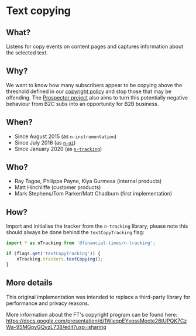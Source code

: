 # Text copying

## What?

Listens for copy events on content pages and captures information about the selected text.


## Why?

We want to know how many subscribers appear to be copying above the threshold defined in our [copyright policy] and stop those that may be offending. The [Prospector project] also aims to turn this potentially negative behaviour from B2C subs into an opportunity for B2B business.

[copyright policy]: https://help.ft.com/help/legal-privacy/copyright/copyright-policy/
[Prospector project]: https://github.com/Financial-Times/ip-prospector


## When?

- Since August 2015 (as `n-instrumentation`)
- Since July 2016 (as [`n-ui`])
- Since January 2020 (as [`n-tracking`])

[`n-ui`]: https://github.com/Financial-Times/n-ui/pull/216
[`n-tracking`]: https://github.com/Financial-Times/n-tracking/pull/35


## Who?

- Ray Tagoe, Philippa Payne, Kiya Gurmesa (internal products)
- Matt Hinchliffe (customer products)
- Mark Stephens/Tom Parker/Matt Chadburn (first implementation)


## How?

Import and initialise the tracker from the `n-tracking` library, please note this should always be done behind the `textCopyTracking` flag:

```js
import * as nTracking from '@financial-times/n-tracking';

if (flags.get('textCopyTracking')) {
    nTracking.trackers.textCopying();
}
```


## More details

This original implementation was intended to replace a third-party library for performance and privacy reasons.

More information about the FT's copyright program can be found here: https://docs.google.com/presentation/d/1WieqpEYvossMecte26tUPQK7CzWa-9SMGpyGQyzL738/edit?usp=sharing
